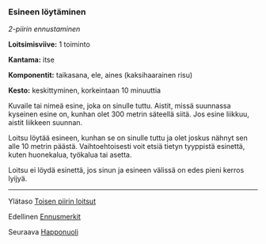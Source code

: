 ### Esineen löytäminen

*2-piirin ennustaminen*

**Loitsimisviive:** 1 toiminto

**Kantama:** itse

**Komponentit:** taikasana, ele, aines (kaksihaarainen risu)

**Kesto:** keskittyminen, korkeintaan 10 minuuttia

Kuvaile tai nimeä esine, joka on sinulle tuttu. Aistit, missä suunnassa kyseinen esine on, kunhan olet 300 metrin säteellä siitä. Jos esine liikkuu, aistit liikkeen suunnan. 

Loitsu löytää esineen, kunhan se on sinulle tuttu ja olet joskus nähnyt sen alle 10 metrin päästä. Vaihtoehtoisesti voit etsiä tietyn tyyppistä esinettä, kuten huonekalua, työkalua tai asetta. 

Loitsu ei löydä esinettä, jos sinun ja esineen välissä on edes pieni kerros lyijyä.	

----

Ylätaso [Toisen piirin loitsut](2_piirin_loitsut)

Edellinen [Ennusmerkit](Ennusmerkit)

Seuraava [Happonuoli](Happonuoli)
